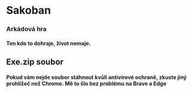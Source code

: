 # Sakoban
### Arkádová hra
#### Ten kdo to dohraje, život nemaje.


## Exe.zip soubor
#### Pokud vám nejde soubor stáhnout kvůli antivirové ochraně, zkuste jiný prohlížeč než Chrome. Mě to šlo bez problému na Brave a Edge
